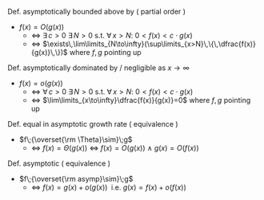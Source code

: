 
Def. asymptotically bounded above by ( partial order )
- $f(x)=O(g(x))$
	- $\iff$ $\exists\,c> 0$  $\exists\,N>0$  s.t. $\forall\,x> N$:  $0<f(x)<c\cdot g(x)$
	- $\iff$ $\exists\,\lim\limits_{N\to\infty}(\sup\limits_{x>N}\,\{\,\dfrac{f(x)}{g(x)}\,\})$  where  $f,\,g$  pointing up

Def. asymptotically dominated by / negligible as $x\to\infty$
- $f(x)=o(g(x))\;$
	- $\iff$ $\forall\,c> 0$  $\exists\,N>0$  s.t. $\forall\,x> N$:  $0<f(x)<c\cdot g(x)$
	- $\iff$ $\lim\limits_{x\to\infty}\dfrac{f(x)}{g(x)}=0$  where  $f,\,g$  pointing up

Def. equal in asymptotic growth rate ( equivalence )
- $f\;{\overset{\rm \Theta}\sim}\;g$ 
	- $\iff$ $f(x)=\Theta(g(x))$ $\iff$ $f(x)=O(g(x))$  $\land$  $g(x)=O(f(x))$

Def. asymptotic ( equivalence )
- $f\;{\overset{\rm asymp}\sim}\;g$ 
	- $\iff$ $f(x)=g(x)+o(g(x))\;$  i.e.  $g(x)=f(x)+o(f(x))\;$